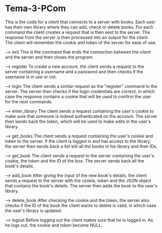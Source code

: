 # Tema-3-PCom

This is the code for a client that connects to a server with books. Each user
has their own library where they can add, check or delete books. For each
command the client creates a request that is then sent to the server. The
response from the server is then processed into an output for the client. The
client will remember the cookie and token of the server for ease of use.

--> exit
This is the command that ends the connection between the client and the
server and then closes the program.

--> register
To create a new account, the client sends a request to the server containing
a username and a password and then checks if the username is in use or not.

--> login
The client sends a similar request as the "register" command to the server.
The server then checks if the login credentials are correct, in which case the
response contains a cookie that will be used to confirm the user for the next
commands.

--> enter_library
The client sends a request containing the user's cookie to make sure that
someone is indeed authenticated on the account. The server then sends back the
token, which will be used to make edits in the user's library.

--> get_books
The client sends a request containing the user's cookie and token to the
server. If the client is logged in and has access to the library, the server
then sends back a list will all the books in his library and their IDs.

--> get_book
The client sends a request to the server containing the user's cookie, the
token and the ID of the boo. The server sends back all the book's details. 

--> add_book
After giving the input of the new book's details, the client sends a request
to the server with the cookie, token and the JSON object that contains the
book's details. The server then adds the book to the user's library. 

--> delete_book
After checking the cookie and the token, the server also checks if the ID of
the book the client wants to delete is valid, in which case the user's library
is updated.

--> logout
Before logging out the client makes sure that he is logged in. As he logs out,
the cookie and token become NULL.
